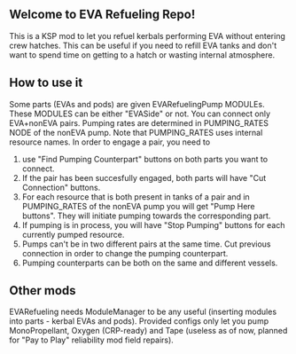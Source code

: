 ## Welcome to EVA Refueling Repo!

This is a KSP mod to let you refuel kerbals performing EVA without entering crew hatches. This can be useful if you need to refill EVA tanks and don't want to spend time on getting to a hatch or wasting internal atmosphere.

## How to use it

Some parts (EVAs and pods) are given EVARefuelingPump MODULEs. These MODULES can be either "EVASide" or not. You can connect only EVA+nonEVA pairs. Pumping rates are determined in PUMPING_RATES NODE of the nonEVA pump. Note that PUMPING_RATES uses internal resource names. In order to engage a pair, you need to 
1) use "Find Pumping Counterpart" buttons on both parts you want to connect. 
2) If the pair has been succesfully engaged, both parts will have "Cut Connection" buttons.
3) For each resource that is both present in tanks of a pair and in PUMPING_RATES of the nonEVA pump you will get "Pump Here buttons". They will initiate pumping towards the corresponding part.
4) If pumping is in process, you will have "Stop Pumping" buttons for each currently pumped resource.
5) Pumps can't be in two different pairs at the same time. Cut previous connection in order to change the pumping counterpart.
6) Pumping counterparts can be both on the same and different vessels.

## Other mods

EVARefueling needs ModuleManager to be any useful (inserting modules into parts - kerbal EVAs and pods).
Provided configs only let you pump MonoPropellant, Oxygen (CRP-ready) and Tape (useless as of now, planned for "Pay to Play" reliability mod field repairs).
